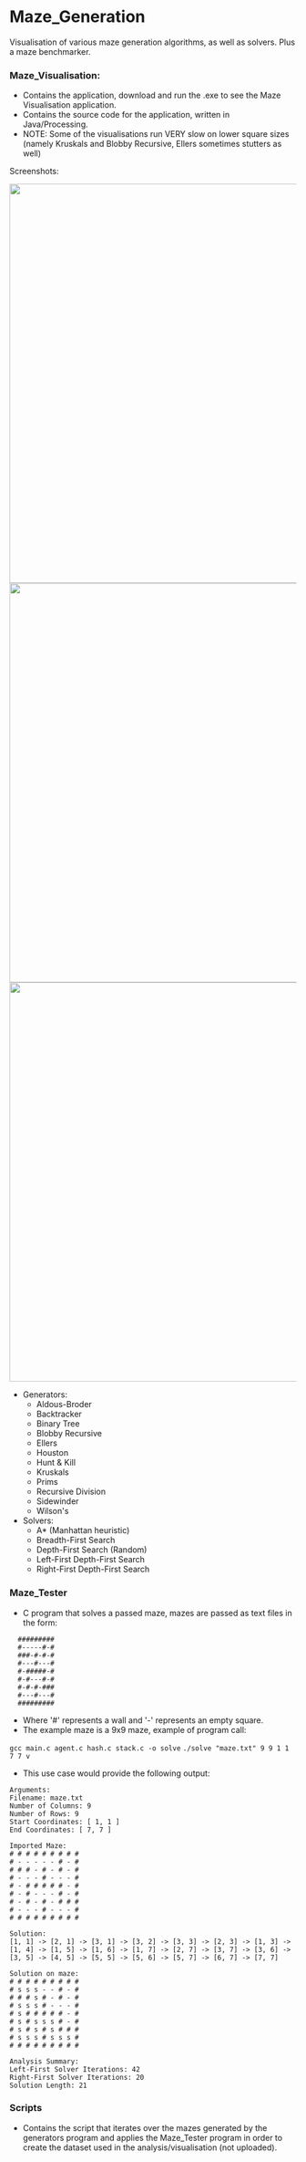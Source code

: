# Maze_Generation
Visualisation of various maze generation algorithms, as well as solvers. Plus a maze benchmarker.

### Maze_Visualisation:
- Contains the  application, download and run the .exe to see the Maze Visualisation application.
- Contains the source code for the application, written in Java/Processing.
- NOTE: Some of the visualisations run VERY slow on lower square sizes (namely Kruskals and Blobby Recursive, Ellers sometimes stutters as well)

Screenshots:

<img src="https://user-images.githubusercontent.com/47477832/156892125-d57dff65-688d-475c-bf2c-69c9432856af.PNG" width="700">

<img src="https://user-images.githubusercontent.com/47477832/156892108-cf032090-7ba3-44e1-80d3-79f4f40193d4.PNG" width="700">

<img src="https://user-images.githubusercontent.com/47477832/156892029-f8023e79-c3f5-4595-a117-2da54e977e9f.PNG" width="700">

- Generators:
  - Aldous-Broder
  - Backtracker
  - Binary Tree
  - Blobby Recursive
  - Ellers
  - Houston
  - Hunt & Kill
  - Kruskals
  - Prims
  - Recursive Division
  - Sidewinder
  - Wilson's
- Solvers:
  - A* (Manhattan heuristic)
  - Breadth-First Search
  - Depth-First Search (Random)
  - Left-First Depth-First Search
  - Right-First Depth-First Search

### Maze_Tester
- C program that solves a passed maze, mazes are passed as text files in the form:
```
  #########
  #-----#-#
  ###-#-#-#
  #---#---#
  #-#####-#
  #-#---#-#
  #-#-#-###
  #---#---#
  #########
  ```
- Where '#' represents a wall and '-' represents an empty square.
- The example maze is a 9x9 maze, example of program call:

```gcc main.c agent.c hash.c stack.c -o solve```
```./solve "maze.txt" 9 9 1 1 7 7 v```

- This use case would provide the following output:

```
Arguments:
Filename: maze.txt
Number of Columns: 9
Number of Rows: 9
Start Coordinates: [ 1, 1 ]
End Coordinates: [ 7, 7 ]

Imported Maze:
# # # # # # # # # 
# - - - - - # - # 
# # # - # - # - # 
# - - - # - - - # 
# - # # # # # - # 
# - # - - - # - # 
# - # - # - # # # 
# - - - # - - - # 
# # # # # # # # # 

Solution:
[1, 1] -> [2, 1] -> [3, 1] -> [3, 2] -> [3, 3] -> [2, 3] -> [1, 3] -> [1, 4] -> [1, 5] -> [1, 6] -> [1, 7] -> [2, 7] -> [3, 7] -> [3, 6] -> [3, 5] -> [4, 5] -> [5, 5] -> [5, 6] -> [5, 7] -> [6, 7] -> [7, 7]

Solution on maze:
# # # # # # # # # 
# s s s - - # - # 
# # # s # - # - # 
# s s s # - - - # 
# s # # # # # - # 
# s # s s s # - # 
# s # s # s # # # 
# s s s # s s s # 
# # # # # # # # # 

Analysis Summary:
Left-First Solver Iterations: 42
Right-First Solver Iterations: 20
Solution Length: 21
```

### Scripts
- Contains the script that iterates over the mazes generated by the generators program and applies the Maze_Tester program in order to create the dataset used in the analysis/visualisation (not uploaded).
